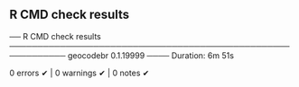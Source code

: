 ## R CMD check results

── R CMD check results ──────────────────────────────────────────────────────────── geocodebr 0.1.19999 ────
Duration: 6m 51s

0 errors ✔ | 0 warnings ✔ | 0 notes ✔



